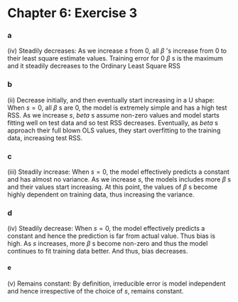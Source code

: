 Chapter 6: Exercise 3
========================================================
  
### a
(iv) Steadily decreases: As we increase $s$ from $0$, all $\beta$ 's increase from $0$ to their least square estimate values. Training error for $0$ $\beta$ s is the maximum and it steadily decreases to the Ordinary Least Square RSS

### b
(ii) Decrease initially, and then eventually start increasing in a U shape: When $s = 0$, all  $\beta$ s are $0$, the model is extremely simple and has a high test RSS. As we increase $s$, $beta$ s assume non-zero values and model starts fitting well on test data and so test RSS decreases. Eventually, as $beta$ s approach their full blown OLS values, they start overfitting to the training data, increasing test RSS. 

### c
(iii) Steadily increase: When $s = 0$, the model effectively predicts a constant and has almost no variance. As we increase $s$, the models includes more $\beta$ s and their values start increasing. At this point, the values of $\beta$ s become highly dependent on training data, thus increasing the variance. 

### d
(iv) Steadily decrease: When $s = 0$, the model effectively predicts a constant and hence the prediction is far from actual value. Thus bias is high. As $s$ increases, more $\beta$ s become non-zero and thus the model continues to fit training data better. And thus, bias decreases.

#### e
(v) Remains constant: By definition, irreducible error is model independent and hence irrespective of the choice of $s$, remains constant.

